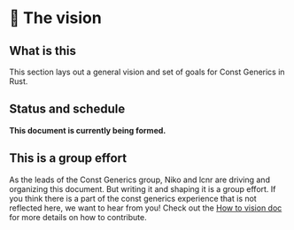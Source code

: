 # 🔮 The vision

## What is this

This section lays out a general vision and set of goals for Const Generics in Rust. 

## Status and schedule

**This document is currently being formed.** 

## This is a group effort

As the leads of the Const Generics group, Niko and lcnr are driving and organizing this document. But writing it and shaping it is a group effort. If you think there is a part of the const generics experience that is not reflected here, we want to hear from you! Check out the [How to vision doc] for more details on how to contribute.

[How to vision doc]: ./vision/how_to_vision_doc.md
